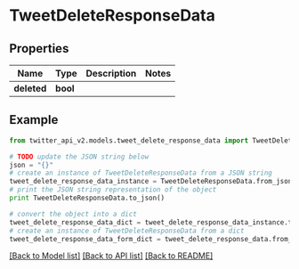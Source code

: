 # TweetDeleteResponseData


## Properties
Name | Type | Description | Notes
------------ | ------------- | ------------- | -------------
**deleted** | **bool** |  | 

## Example

```python
from twitter_api_v2.models.tweet_delete_response_data import TweetDeleteResponseData

# TODO update the JSON string below
json = "{}"
# create an instance of TweetDeleteResponseData from a JSON string
tweet_delete_response_data_instance = TweetDeleteResponseData.from_json(json)
# print the JSON string representation of the object
print TweetDeleteResponseData.to_json()

# convert the object into a dict
tweet_delete_response_data_dict = tweet_delete_response_data_instance.to_dict()
# create an instance of TweetDeleteResponseData from a dict
tweet_delete_response_data_form_dict = tweet_delete_response_data.from_dict(tweet_delete_response_data_dict)
```
[[Back to Model list]](../README.md#documentation-for-models) [[Back to API list]](../README.md#documentation-for-api-endpoints) [[Back to README]](../README.md)


